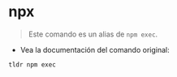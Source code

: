 # npx

> Este comando es un alias de `npm exec`.

- Vea la documentación del comando original:

`tldr npm exec`
